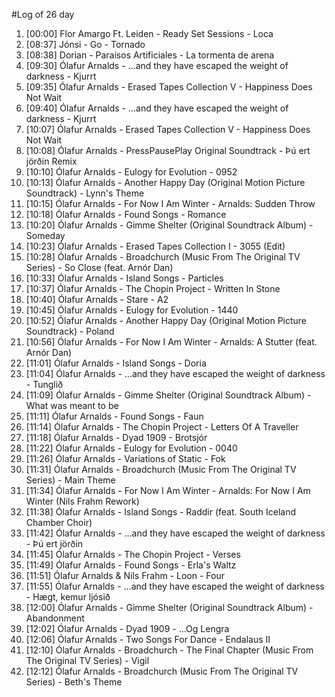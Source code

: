 #Log of 26 day

1. [00:00] Flor Amargo Ft. Leiden - Ready Set Sessions - Loca
1. [08:37] Jónsi - Go - Tornado
1. [08:38] Dorian - Paraísos Artificiales - La tormenta de arena
1. [09:30] Ólafur Arnalds - ...and they have escaped the weight of darkness - Kjurrt
1. [09:35] Ólafur Arnalds - Erased Tapes Collection V - Happiness Does Not Wait
1. [09:40] Ólafur Arnalds - ...and they have escaped the weight of darkness - Kjurrt
1. [10:07] Ólafur Arnalds - Erased Tapes Collection V - Happiness Does Not Wait
1. [10:08] Ólafur Arnalds - PressPausePlay Original Soundtrack - Þú ert jörðin Remix
1. [10:10] Ólafur Arnalds - Eulogy for Evolution - 0952
1. [10:13] Ólafur Arnalds - Another Happy Day (Original Motion Picture Soundtrack) - Lynn's Theme
1. [10:15] Ólafur Arnalds - For Now I Am Winter - Arnalds: Sudden Throw
1. [10:18] Ólafur Arnalds - Found Songs - Romance
1. [10:20] Ólafur Arnalds - Gimme Shelter (Original Soundtrack Album) - Someday
1. [10:23] Ólafur Arnalds - Erased Tapes Collection I - 3055 (Edit)
1. [10:28] Ólafur Arnalds - Broadchurch (Music From The Original TV Series) - So Close (feat. Arnór Dan)
1. [10:33] Ólafur Arnalds - Island Songs - Particles
1. [10:37] Ólafur Arnalds - The Chopin Project - Written In Stone
1. [10:40] Ólafur Arnalds - Stare - A2
1. [10:45] Ólafur Arnalds - Eulogy for Evolution - 1440
1. [10:52] Ólafur Arnalds - Another Happy Day (Original Motion Picture Soundtrack) - Poland
1. [10:56] Ólafur Arnalds - For Now I Am Winter - Arnalds: A Stutter (feat. Arnór Dan)
1. [11:01] Ólafur Arnalds - Island Songs - Doria
1. [11:04] Ólafur Arnalds - ...and they have escaped the weight of darkness - Tunglið
1. [11:09] Ólafur Arnalds - Gimme Shelter (Original Soundtrack Album) - What was meant to be
1. [11:11] Ólafur Arnalds - Found Songs - Faun
1. [11:14] Ólafur Arnalds - The Chopin Project - Letters Of A Traveller
1. [11:18] Ólafur Arnalds - Dyad 1909 - Brotsjór
1. [11:22] Ólafur Arnalds - Eulogy for Evolution - 0040
1. [11:26] Ólafur Arnalds - Variations of Static - Fok
1. [11:31] Ólafur Arnalds - Broadchurch (Music From The Original TV Series) - Main Theme
1. [11:34] Ólafur Arnalds - For Now I Am Winter - Arnalds: For Now I Am Winter (Nils Frahm Rework)
1. [11:38] Ólafur Arnalds - Island Songs - Raddir (feat. South Iceland Chamber Choir)
1. [11:42] Ólafur Arnalds - ...and they have escaped the weight of darkness - Þú ert jörðin
1. [11:45] Ólafur Arnalds - The Chopin Project - Verses
1. [11:49] Ólafur Arnalds - Found Songs - Erla's Waltz
1. [11:51] Ólafur Arnalds & Nils Frahm - Loon - Four
1. [11:55] Ólafur Arnalds - ...and they have escaped the weight of darkness - Hægt, kemur ljósið
1. [12:00] Ólafur Arnalds - Gimme Shelter (Original Soundtrack Album) - Abandonment
1. [12:02] Ólafur Arnalds - Dyad 1909 - ...Og Lengra
1. [12:06] Ólafur Arnalds - Two Songs For Dance - Endalaus II
1. [12:10] Ólafur Arnalds - Broadchurch - The Final Chapter (Music From The Original TV Series) - Vigil
1. [12:12] Ólafur Arnalds - Broadchurch (Music From The Original TV Series) - Beth's Theme
